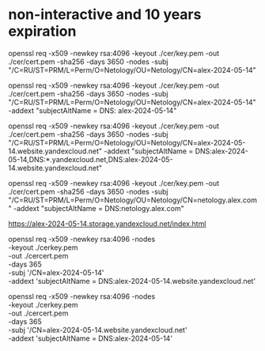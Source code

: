 # non-interactive and 10 years expiration
openssl req -x509 -newkey rsa:4096 -keyout ./cer/key.pem -out ./cer/cert.pem -sha256 -days 3650 -nodes -subj "/C=RU/ST=PRM/L=Perm/O=Netology/OU=Netology/CN=alex-2024-05-14"


openssl req -x509 -newkey rsa:4096 -keyout ./cer/key.pem -out ./cer/cert.pem -sha256 -days 3650 -nodes -subj "/C=RU/ST=PRM/L=Perm/O=Netology/OU=Netology/CN=alex-2024-05-14" -addext "subjectAltName = DNS: alex-2024-05-14"

openssl req -x509 -newkey rsa:4096 -keyout ./cer/key.pem -out ./cer/cert.pem -sha256 -days 3650 -nodes -subj "/C=RU/ST=PRM/L=Perm/O=Netology/OU=Netology/CN=alex-2024-05-14.website.yandexcloud.net" -addext "subjectAltName = DNS:alex-2024-05-14,DNS:*.yandexcloud.net,DNS:alex-2024-05-14.website.yandexcloud.net"


openssl req -x509 -newkey rsa:4096 -keyout ./cer/key.pem -out ./cer/cert.pem -sha256 -days 3650 -nodes -subj "/C=RU/ST=PRM/L=Perm/O=Netology/OU=Netology/CN=netology.alex.com" -addext "subjectAltName = DNS:netology.alex.com"

https://alex-2024-05-14.storage.yandexcloud.net/index.html


openssl req -x509 -newkey rsa:4096 -nodes \
  -keyout ./cerkey.pem \
  -out ./cercert.pem \
  -days 365 \
  -subj '/CN=alex-2024-05-14' \
  -addext 'subjectAltName = DNS:alex-2024-05-14.website.yandexcloud.net'


openssl req -x509 -newkey rsa:4096 -nodes \
  -keyout ./cerkey.pem \
  -out ./cercert.pem \
  -days 365 \
  -subj '/CN=alex-2024-05-14.website.yandexcloud.net' \
  -addext 'subjectAltName = DNS:alex-2024-05-14'
